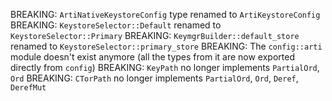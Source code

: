 BREAKING: `ArtiNativeKeystoreConfig` type renamed to `ArtiKeystoreConfig`
BREAKING: `KeystoreSelector::Default` renamed to  `KeystoreSelector::Primary`
BREAKING: `KeymgrBuilder::default_store` renamed to `KeystoreSelector::primary_store`
BREAKING: The `config::arti` module doesn't exist anymore (all the types from it are now exported directly from `config`)
BREAKING: `KeyPath` no longer implements `PartialOrd`, `Ord`
BREAKING: `CTorPath` no longer implements `PartialOrd`, `Ord`, `Deref`, `DerefMut`

